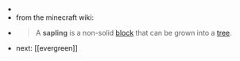 -
- from the minecraft wiki:
- > A **sapling** is a non-solid [block](https://breezewiki.com/minecraft/wiki/Block) that can be grown into a [tree](https://breezewiki.com/minecraft/wiki/Tree).
- next: [[evergreen]]